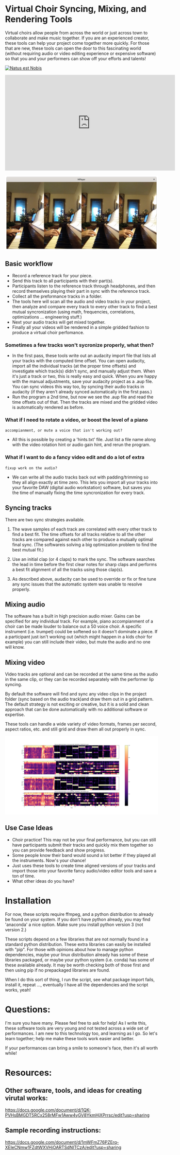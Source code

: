 # Virtual Choir Syncing, Mixing, and Rendering Tools

Virtual choirs allow people from across the world or just across town
to collaborate and make music together.  If you are an experienced
creator, these tools can help your project come together more quickly.
For those that are new, these tools can open the door to this
fascinating world (without requiring audio or video editing experience
or expensive software) so that you and your performers can show off
your efforts and talents!

[![Natus est Nobis](http://img.youtube.com/vi/Z_pOPgHhDyI/0.jpg)](https://www.youtube.com/watch?v=Z_pOPgHhDyI "Natus est Nobis")

<iframe width="560" height="315" src="https://www.youtube.com/embed/Z_pOPgHhDyI" frameborder="0" allow="accelerometer; autoplay; clipboard-write; encrypted-media; gyroscope; picture-in-picture" allowfullscreen></iframe>

![demo choir](images/combined.png?raw=true "Combined Demo")

## Basic workflow

* Record a reference track for your piece.
* Send this track to all participants with their part(s).
* Participants listen to the reference track through headphones, and
  then record themselves playing their part in sync with the reference
  track.
* Collect all the preformance tracks in a folder.
* The tools here will scan all the audio and video tracks in your
  project, then analyze and compare every track to every other track
  to find a best mutual syncronization (using math, frequencies,
  correlations, optimizations ... engineering stuff.)
* Next your audio tracks will get mixed together.
* Finally all your videos will be rendered in a simple gridded fashion
  to produce a virtual choir perfomance.

### Sometimes a few tracks won't sycronize properly, what then?

* In the first pass, these tools write out an audacity import file
  that lists all your tracks with the computed time offset.  You can
  open audacity, import all the individual tracks (at the proper time
  offsets) and investigate which track(s) didn't sync, and manually
  adjust them.  When it's just a track or two, this is really easy and
  quick.  When you are happy with the manual adjustments, save your
  audacity project as a .aup file.  You can sync videos this way too,
  by syncing their audio tracks in audacity (if they aren't already
  synced automatically in the first pass.)
* Run the program a 2nd time, but now we see the .aup file and read
  the time offsets out of that.  Then the tracks are mixed and the
  gridded video is automatically rendered as before.

### What if I need to rotate a video, or boost the level of a piano
    accompianment, or mute a voice that isn't working out?

* All this is possible by creating a 'hints.txt' file.  Just list a
  file name along with the video rotation hint or audio gain hint, and
  rerun the program.

### What if I want to do a fancy video edit and do a lot of extra
    fixup work on the audio?

* We can write all the audio tracks back out with padding/trimming so
  they all align exactly at time zero.  This lets you import all your
  tracks into your favorite DAW (digital audio workstation) software,
  but saves you the time of manually fixing the time syncronization
  for every track.

## Syncing tracks

There are two sync strategies available.

1. The wave samples of each track are correlated with every other
   track to find a best fit.  The time offsets for all tracks relative
   to all the other tracks are compared against each other to produce
   a mutually optimal final sync.  (The softwareis solving a big
   optimization problem to find the best mutual fit.)

2. Use an initial clap (or 4 claps) to mark the sync.  The software
   searches the lead in time before the first clear notes for sharp
   claps and performs a best fit alignment of all the tracks using
   those clap(s).

3. As described above, audacity can be used to override or fix or fine
   tune any sync issues that the automatic system was unable to
   resolve properly.

## Mixing audio

The software has a built in high precision audio mixer.  Gains can be
specified for any individual track.  For example, piano accompianment
of a choir can be made louder to balance out a 50 voice choir.  A
specific instrument (i.e. trumpet) could be softened so it doesn't
dominate a piece. If a participant just isn't working out (which might
happen in a kids choir for example) you can still include their video,
but mute the audio and no one will know.

## Mixing video

Video tracks are optional and can be recorded at the same time as the
audio in the same clip, or they can be recorded separately with the
performer lip syncing.

By default the software will find and sync any video clips in the
project folder (sync based on the audio track)and draw them out in a
grid pattern.  The default strategy is not exciting or creative, but
it is a solid and clean approach that can be done automatically with
no additional software or expertise.

These tools can handle a wide variety of video formats, frames per
second, aspect ratios, etc. and still grid and draw them all out
properly in sync.

![chroma sync](images/chroma.png?raw=true "Chroma Representation")

## Use Case Ideas

* Choir practice!  This may not be your final performance, but you can
  still have participants submit their tracks and quickly mix them
  together so you can provide feedback and show progress.
* Some people know their band would sound a lot better if they played
  all the instruments.  Now's your chance!
* Just uses these tools to create time aligned versions of your tracks
  and import those into your favorite fancy audio/video editor tools
  and save a ton of time.
* What other ideas do you have?

# Installation

For now, these scripts require ffmpeg, and a python distribution to
already be found on your system.  If you don't have python already,
you may find 'anaconda' a nice option.  Make sure you install python
version 3 (not version 2.)

These scripts depend on a few libraries that are not normally found in
a standard python distribution.  These extra libraries can easily be
installed with "pip".  For those with opinions about how to manage
python dependencies, maybe your linux distribution already has some of
these libraries packaged, or maybe your python system (i.e. conda) has
some of these available already.  It may be worth checking both of
those first and then using pip if no prepackaged libraries are found.

When I do this sort of thing, I run the script, see what package
import fails, install it, repeat ..., eventually I have all the
dependencies and the script works, yeah!

# Questions:

I'm sure you have many.  Please feel free to ask for help!  As I write
this, these software tools are very young and not tested across a wide
set of performances.  I am new to this technology too, and learning as
I go.  So let's learn together; help me make these tools work easier
and better.

If your performances can bring a smile to someone's face, then it's
all worth while!

# Resources:

## Other software, tools, and ideas for creating virutal works:

  https://docs.google.com/document/d/1QK-PVHsBMGDT5RCx258rMFw1Aww4yGV8YkmHjXPrrsc/edit?usp=sharing

## Sample recording instructions:

   https://docs.google.com/document/d/1mWFmZ76PZErq-XEIeCNmw1FZdtWXVHjOARTSdNITCzA/edit?usp=sharing

